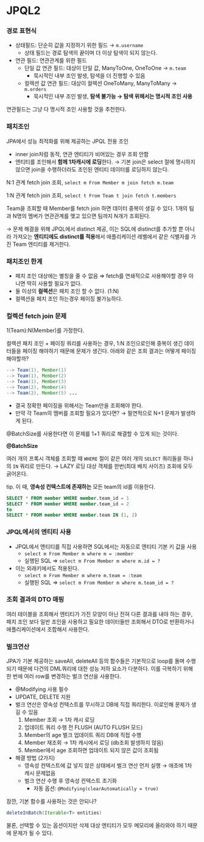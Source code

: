 # JPQL2

### 경로 표현식

- 상태필드: 단순히 값을 지정하기 위한 필드 → `m.username`
  - 상태 필드는 경로 탐색의 끝이며 더 이상 탐색이 되지 않는다.
- 연관 필드: 연관관계를 위한 필드
  - 단일 값 연관 필드: 대상이 단일 값, ManyToOne, OneToOne → `m.team`
    - 묵시적인 내부 조인 발생, 탐색을 더 진행할 수 있음
  - 컬렉션 값 연관 필드: 대상이 컬렉션 OneToMany, ManyToMany → `m.orders`
    - 묵시적인 내부 조인 발생, **탐색 불가능 → 탐색 위헤서는 명시적 조인 사용**

연관필드는 그냥 다 명시적 조인 사용할 것을 추천한다.

### 패치조인

JPA에서 성능 최적화를 위해 제공하는 JPQL 전용 조인

- inner join처럼 동작, 연관 엔티티가 비어있는 경우 조회 안함
- 엔티티를 조인해서 **함께 1차캐시에 로딩**한다. → 기본 join은 select 절에 명시하지 않으면 join을 수행하더라도 조인된 엔티티 데이터를 로딩하지 않는다.

N:1 관계 fetch join 조회, `select m From Member m join fetch m.team`

1:N 관계 fetch join 조회, `select t From Team t join fetch t.members`

Team을 조회할 때 Member를 fetch join 하면 데이터 중복이 생길 수 있다. 1개의 팀과 N명의 멤버가 연관관계를 맺고 있으면 팀까지 N개가 조회된다.

→ 문제 해결을 위해 JPQL에서 distinct 제공, 이는 SQL에 distinct를 추가할 뿐 아니라 가져오는 **엔티티에도 distinct를 적용**해서 애플리케이션 레벨에서 같은 식별자를 가진 Team 엔티티를 제거한다.

### 패치조인 한계

- 패치 조인 대상에는 별칭을 줄 수 없음
  ⇒ fetch를 연쇄적으로 사용해야할 경우 아니면 딱히 사용할 필요가 없다.
- 둘 이상의 **컬렉션**은 패치 조인 할 수 없다. (1:N)
- 컬렉션을 페치 조인 하는경우 페이징 불가능하다.

### **컬렉션 fetch join 문제**

1(Team):N(Member)를 가정한다.

컬렉션 패치 조인 + 페이징 쿼리를 사용하는 경우, 1:N 조인으로인해 중복이 생긴 데이터들을 페이징 해야하기 때문에 문제가 생긴다. 아래와 같은 조회 결과는 어떻게 페이징 해야할까?

```java
--> Team(1), Member(1)
--> Team(1), Member(2)
--> Team(1), Member(3)
--> Team(2), Member(4)
--> Team(2), Member(5) ...
```

- 결국 정확한 페이징을 위해서는 Team만을 조회해야 한다.
- 만약 각 Team의 멤버를 조회할 필요가 있다면? → 필연적으로 N+1 문제가 발생하게 된다.

@BatchSize를 사용한다면 이 문제를 1+1 쿼리로 해결할 수 있게 되는 것이다.

**@BatchSize**

여러 개의 프록시 객체를 조회할 때 `WHERE` 절이 같은 여러 개의 `SELECT` 쿼리들을 하나의 `IN` 쿼리로 만든다. → LAZY 로딩 대상 객체를 한번(최대 배치 사이즈) 조회에 모두 긁어온다.

tip. 이 때, **영속성 컨텍스트에 존재하는** 모든 team의 id를 이용한다.

```sql
SELECT * FROM member WHERE member.team_id = 1
SELECT * FROM member WHERE member.team_id = 2
to
SELECT * FROM member WHERE member.team IN (1, 2)
```

### JPQL에서의 엔티티 사용

- JPQL에서 엔티티를 직접 사용하면 SQL에서는 자동으로 엔티티 기본 키 값을 사용
  - `select m From Member m where m = :member`
  - 실행된 SQL ⇒ `select m From Member m where m.id = ?`
- 이는 외래키에서도 적용된다.
  - `select m From Member m where m.team = :team`
  - 실행된 SQL ⇒ `select m From Member m where m.team_id = ?`

### 조회 결과의 DTO 매핑

여러 테이블을 조회해서 엔티티가 가진 모양이 아닌 전혀 다른 결과를 내야 하는 경우, 패치 조인 보다 일반 조인을 사용하고 필요한 데이터들만 조회해서 DTO로 반환하거나 애플리케이션에서 조합해서 사용한다.

### 벌크연산

JPA가 기본 제공하는 saveAll, deleteAll 등의 함수들은 기본적으로 loop를 돌며 수행되기 때문에 다건의 DML쿼리에 대한 성능 저하 요소가 다분하다. 이를 극복하기 위해 한 번에 여러 row를 변경하는 벌크 연산을 사용한다.

- @Modifying 사용 필수
- UPDATE, DELETE 지원
- 벌크 연산은 영속성 컨텍스트를 무시하고 DB에 직접 쿼리한다. 이로인해 문제가 생길 수 있음
  1. Member 조회 → 1차 캐시 로딩
  2. 업데이트 쿼리 수행 전 FLUSH (AUTO FLUSH 모드)
  3. Member의 age 벌크 업데이트 쿼리 DB에 직접 수행
  4. Member 재조회 → 1차 캐시에서 로딩 (db조회 발생하지 않음)
  5. Member에서 age 조회하면 업데이트 되지 않은 값이 조회됨
- 해결 방법 (2가지)
  - 영속성 컨텍스트에 값 넣지 않은 상태에서 벌크 연산 먼저 실행 → 애초에 1차 캐시 문제없음
  - 벌크 연산 수행 후 영속성 컨텍스트 초기화
    - 자동 옵션: `@Modifying(clearAutomatically = true)`

잠깐, 기본 함수를 사용하는 것은 안되나?

```java
deleteInBatch(Iterable<T> entities)
```

물론, 선택할 수 있는 옵션이지만 삭제 대상 엔티티가 모두 메모리에 올라와야 하기 때문에 문제가 될 수 있다.
